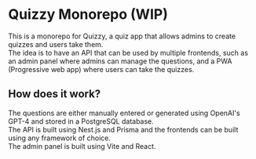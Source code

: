 # Quizzy Monorepo (WIP)

This is a monorepo for Quizzy, a quiz app that allows admins to create quizzes and users take them. \
The idea is to have an API that can be used by multiple frontends, such as an admin panel where admins can manage the questions, and a PWA (Progressive web app) where users can take the quizzes.

## How does it work?

The questions are either manually entered or generated using OpenAI's GPT-4 and stored in a PostgreSQL database. \
The API is built using Nest.js and Prisma and the frontends can be built using any framework of choice. \
The admin panel is built using Vite and React.
